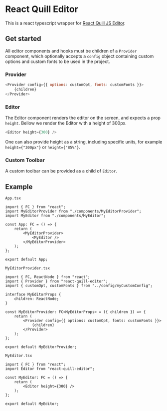 # React Quill Editor

This is a react typescript wrapper for [React Quill JS Editor](https://quilljs.com). 

## Get started

All editor components and hooks must be children of a `Provider` component, which optionally accepts a `config` object containing custom options and custom fonts to be used in the project.

### Provider

```js
<Provider config={{ options: customOpt, fonts: customFonts }}>
    {children}
</Provider>
```

### Editor

The Editor component renders the editor on the screen, and expects a prop `height`. Bellow we render the Editor with a height of 300px. 

```js
<Editor height={300} />
```

One can also provide height as a string, including specific units, for example `height={"300px"}` or `height={"85%"}`.

### Custom Toolbar

A custom toolbar can be provided as a child of `Editor`.


## Example

`App.tsx`
```tsx
import { FC } from "react";
import MyEditorProvider from "./components/MyEditorProvider";
import MyEditor from "./components/MyEditor";

const App: FC = () => {
    return (
        <MyEditorProvider>
            <MyEditor />
        </MyEditorProvider>
    );
};

export default App;

```

`MyEditorProvider.tsx`
```tsx
import { FC, ReactNode } from "react";
import { Provider } from "react-quill-editor";
import { customOpt, customFonts } from "../config/myCustomConfig";

interface MyEditorProps {
    children: ReactNode;
}

const MyEditorProvider: FC<MyEditorProps> = ({ children }) => {
    return (
        <Provider config={{ options: customOpt, fonts: customFonts }}>
            {children}
        </Provider>
    );
};

export default MyEditorProvider;
```

`MyEditor.tsx`
```tsx
import { FC } from "react";
import Editor from "react-quill-editor";

const MyEditor: FC = () => {
    return (
        <Editor height={300} />
    );
};

export default MyEditor;
```

